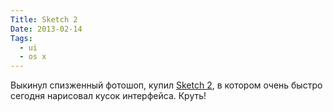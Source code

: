 ```yaml
---
Title: Sketch 2
Date: 2013-02-14
Tags:
  - ui
  - os x
---
```


Выкинул спизженный фотошоп, купил [Sketch 2](http://www.bohemiancoding.com/sketch/), в котором очень быстро сегодня нарисовал кусок интерфейса. Круть!